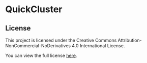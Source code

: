 # QuickCluster

## License

This project is licensed under the Creative Commons Attribution-NonCommercial-NoDerivatives 4.0 International License. 

You can view the full license [here](https://creativecommons.org/licenses/by-nc-nd/4.0/legalcode).
